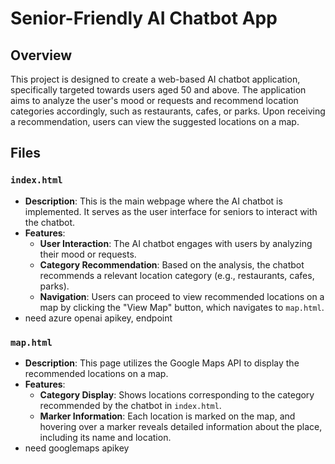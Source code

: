 # Senior-Friendly AI Chatbot App
## Overview

This project is designed to create a web-based AI chatbot application, specifically targeted towards users aged 50 and above. The application aims to analyze the user's mood or requests and recommend location categories accordingly, such as restaurants, cafes, or parks. Upon receiving a recommendation, users can view the suggested locations on a map.

## Files

### `index.html`

- **Description**: This is the main webpage where the AI chatbot is implemented. It serves as the user interface for seniors to interact with the chatbot.
- **Features**:
  - **User Interaction**: The AI chatbot engages with users by analyzing their mood or requests.
  - **Category Recommendation**: Based on the analysis, the chatbot recommends a relevant location category (e.g., restaurants, cafes, parks).
  - **Navigation**: Users can proceed to view recommended locations on a map by clicking the "View Map" button, which navigates to `map.html`.
- need azure openai apikey, endpoint

### `map.html`

- **Description**: This page utilizes the Google Maps API to display the recommended locations on a map.
- **Features**:
  - **Category Display**: Shows locations corresponding to the category recommended by the chatbot in `index.html`.
  - **Marker Information**: Each location is marked on the map, and hovering over a marker reveals detailed information about the place, including its name and location.
- need googlemaps apikey
